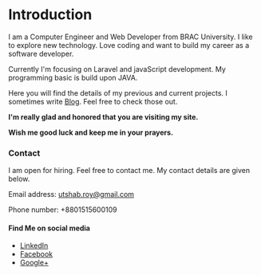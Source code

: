 # Introduction

I am a Computer Engineer and Web Developer from BRAC University. I like to explore new technology.
Love coding and want to build my career as a software developer.

Currently I'm focusing on Laravel and javaScript development. My programming basic is build upon JAVA.

Here you will find the details of my previous and current projects. I sometimes write [Blog](/blog/). Feel free to check those out.

**I'm really glad and honored that you are visiting my site.**

**Wish me good luck and keep me in your prayers.**


### Contact

I am open for hiring. Feel free to contact me. My contact details are given below.

Email address: <utshab.roy@gmail.com>

Phone number: +8801515600109

#### Find Me on social media

* [LinkedIn][linkedInLink]
* [Facebook][facebookLink]
* [Google+][googlePlusLink]


[facebookLink]: <https://www.facebook.com/uutshab>
[linkedInLink]: <https://www.linkedin.com/in/utshab-roy>
[googlePlusLink]: <https://plus.google.com/u/0/+UtshabRoy>

